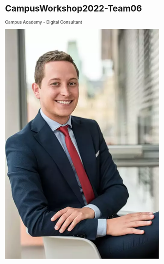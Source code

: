 # CampusWorkshop2022-Team06
Campus Academy - Digital Consultant

<img src="img/portrait1.webp" alt="essai"/>
